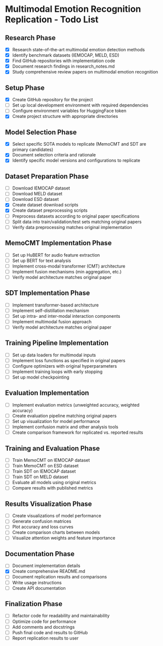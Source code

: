 # Multimodal Emotion Recognition Replication - Todo List

## Research Phase
- [x] Research state-of-the-art multimodal emotion detection methods
- [x] Identify benchmark datasets (IEMOCAP, MELD, ESD)
- [x] Find GitHub repositories with implementation code
- [x] Document research findings in research_notes.md
- [x] Study comprehensive review papers on multimodal emotion recognition

## Setup Phase
- [x] Create GitHub repository for the project
- [ ] Set up local development environment with required dependencies
- [ ] Configure environment variables for HuggingFace token
- [x] Create project structure with appropriate directories

## Model Selection Phase
- [x] Select specific SOTA models to replicate (MemoCMT and SDT are primary candidates)
- [x] Document selection criteria and rationale
- [x] Identify specific model versions and configurations to replicate

## Dataset Preparation Phase
- [ ] Download IEMOCAP dataset
- [ ] Download MELD dataset
- [ ] Download ESD dataset
- [x] Create dataset download scripts
- [x] Create dataset preprocessing scripts
- [ ] Preprocess datasets according to original paper specifications
- [ ] Split data into train/validation/test sets matching original papers
- [ ] Verify data preprocessing matches original implementation

## MemoCMT Implementation Phase
- [ ] Set up HuBERT for audio feature extraction
- [ ] Set up BERT for text analysis
- [ ] Implement cross-modal transformer (CMT) architecture
- [ ] Implement fusion mechanisms (min aggregation, etc.)
- [ ] Verify model architecture matches original paper

## SDT Implementation Phase
- [ ] Implement transformer-based architecture
- [ ] Implement self-distillation mechanism
- [ ] Set up intra- and inter-modal interaction components
- [ ] Implement multimodal fusion approach
- [ ] Verify model architecture matches original paper

## Training Pipeline Implementation
- [ ] Set up data loaders for multimodal inputs
- [ ] Implement loss functions as specified in original papers
- [ ] Configure optimizers with original hyperparameters
- [ ] Implement training loops with early stopping
- [ ] Set up model checkpointing

## Evaluation Implementation
- [ ] Implement evaluation metrics (unweighted accuracy, weighted accuracy)
- [ ] Create evaluation pipeline matching original papers
- [ ] Set up visualization for model performance
- [ ] Implement confusion matrix and other analysis tools
- [ ] Create comparison framework for replicated vs. reported results

## Training and Evaluation Phase
- [ ] Train MemoCMT on IEMOCAP dataset
- [ ] Train MemoCMT on ESD dataset
- [ ] Train SDT on IEMOCAP dataset
- [ ] Train SDT on MELD dataset
- [ ] Evaluate all models using original metrics
- [ ] Compare results with published metrics

## Results Visualization Phase
- [ ] Create visualizations of model performance
- [ ] Generate confusion matrices
- [ ] Plot accuracy and loss curves
- [ ] Create comparison charts between models
- [ ] Visualize attention weights and feature importance

## Documentation Phase
- [ ] Document implementation details
- [x] Create comprehensive README.md
- [ ] Document replication results and comparisons
- [ ] Write usage instructions
- [ ] Create API documentation

## Finalization Phase
- [ ] Refactor code for readability and maintainability
- [ ] Optimize code for performance
- [ ] Add comments and docstrings
- [ ] Push final code and results to GitHub
- [ ] Report replication results to user
